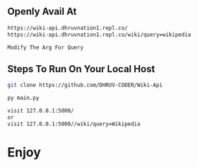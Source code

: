 ## Openly Avail At

```html
https://wiki-api.dhruvnation1.repl.co/
https://wiki-api.dhruvnation1.repl.co/wiki/query=wikipedia
```

`Modify The Arg For Query`

## Steps To Run On Your Local Host

```bash
git clone https://github.com/DHRUV-CODER/Wiki-Api
```

```bash
py main.py
```

```bash
visit 127.0.0.1:5000/
or
visit 127.0.0.1:5000//wiki/query=Wikipedia
```
# Enjoy
